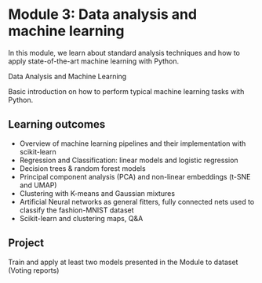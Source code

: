 # Module 3: Data analysis and machine learning

In this module, we learn about standard analysis techniques and how to apply state-of-the-art machine learning with Python.

Data Analysis and Machine Learning

Basic introduction on how to perform typical machine learning tasks with Python.

## Learning outcomes
- Overview of machine learning pipelines and their implementation with scikit-learn
- Regression and Classification: linear models and logistic regression
- Decision trees & random forest models
- Principal component analysis (PCA) and non-linear embeddings (t-SNE and UMAP)
- Clustering with K-means and Gaussian mixtures
- Artificial Neural networks as general fitters, fully connected nets used to classify the fashion-MNIST dataset
- Scikit-learn and clustering maps, Q&A

## Project
Train and  apply at least two models presented in the Module to dataset (Voting reports)
